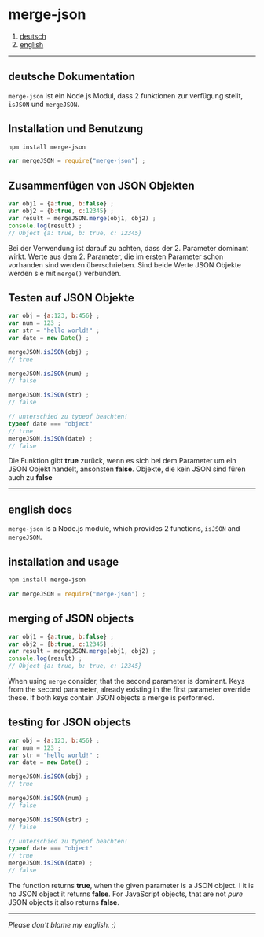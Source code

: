 # merge-json

1. [deutsch](#deutsche-Dokumentation)
2. [english](#english-docs)

---

## deutsche Dokumentation

`merge-json` ist ein Node.js Modul, dass 2 funktionen zur verfügung stellt, `isJSON` und `mergeJSON`.

## Installation und Benutzung

``` bash
npm install merge-json
```

``` javascript
var mergeJSON = require("merge-json") ;
```

## Zusammenfügen von JSON Objekten

``` javascript
var obj1 = {a:true, b:false} ;
var obj2 = {b:true, c:12345} ;
var result = mergeJSON.merge(obj1, obj2) ;
console.log(result) ;
// Object {a: true, b: true, c: 12345}
```

Bei der Verwendung ist darauf zu achten, dass der 2. Parameter dominant wirkt. Werte aus dem 2. Parameter, die im ersten Parameter schon vorhanden sind werden überschrieben. Sind beide Werte JSON Objekte werden sie mit `merge()` verbunden.

## Testen auf JSON Objekte

``` javascript
var obj = {a:123, b:456} ;
var num = 123 ;
var str = "hello world!" ;
var date = new Date() ;

mergeJSON.isJSON(obj) ;
// true

mergeJSON.isJSON(num) ;
// false

mergeJSON.isJSON(str) ;
// false

// unterschied zu typeof beachten!
typeof date === "object"
// true
mergeJSON.isJSON(date) ;
// false
```

Die Funktion gibt **true** zurück, wenn es sich bei dem Parameter um ein JSON Objekt handelt, ansonsten **false**. Objekte, die kein JSON sind füren auch zu **false**

---

## english docs
`merge-json` is a Node.js module, which provides 2 functions, `isJSON` and `mergeJSON`.

## installation and usage

``` bash
npm install merge-json
```

``` javascript
var mergeJSON = require("merge-json") ;
```

## merging of JSON objects

``` javascript
var obj1 = {a:true, b:false} ;
var obj2 = {b:true, c:12345} ;
var result = mergeJSON.merge(obj1, obj2) ;
console.log(result) ;
// Object {a: true, b: true, c: 12345}
```

When using `merge` consider, that the second parameter is dominant. Keys from the second parameter, already existing in the first parameter override these. If both keys contain JSON objects a merge is performed.

## testing for JSON objects

``` javascript
var obj = {a:123, b:456} ;
var num = 123 ;
var str = "hello world!" ;
var date = new Date() ;

mergeJSON.isJSON(obj) ;
// true

mergeJSON.isJSON(num) ;
// false

mergeJSON.isJSON(str) ;
// false

// unterschied zu typeof beachten!
typeof date === "object"
// true
mergeJSON.isJSON(date) ;
// false
```

The function returns **true**, when the given parameter is a JSON object. I it is no JSON object it returns **false**. For JavaScript objects, that are not *pure* JSON objects it also returns **false**.

---

*Please don't blame my english. ;)*
